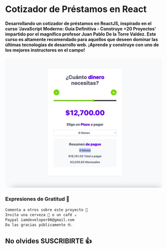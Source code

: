 # Cotizador de Préstamos en React

#### Desarrollando un cotizador de préstamos en ReactJS, inspirado en el curso 'JavaScript Moderno: Guía Definitiva - Construye +20 Proyectos' impartido por el magnífico profesor Juan Pablo De la Torre Valdez. Este curso es altamente recomendado para aquellos que deseen dominar las últimas tecnologías de desarrollo web. ¡Aprende y construye con uno de los mejores instructores en el campo!

![](https://raw.githubusercontent.com/urian121/imagenes-proyectos-github/master/cotizador-en-react.png)



### Expresiones de Gratitud 🎁

    Comenta a otros sobre este proyecto 📢
    Invita una cerveza 🍺 o un café ☕
    Paypal iamdeveloper86@gmail.com
    Da las gracias públicamente 🤓.

## No olvides SUSCRIBIRTE 👍
